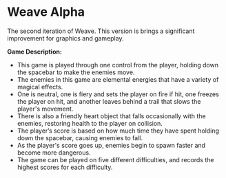 # Weave Alpha

The second iteration of Weave.
This version is brings a significant improvement for graphics and gameplay.

**Game Description:**

- This game is played through one control from the player, holding down the spacebar to make the enemies move. 
- The enemies in this game are elemental energies that have a variety of magical effects.
- One is neutral, one is fiery and sets the player on fire if hit, one freezes the player on hit, and another leaves behind a trail that slows the player's movement.
- There is also a friendly heart object that falls occasionally with the enemies, restoring health to the player on collision.
- The player’s score is based on how much time they have spent holding down the spacebar, causing enemies to fall.
- As the player's score goes up, enemies begin to spawn faster and become more dangerous.
- The game can be played on five different difficulties, and records the highest scores for each difficulty.